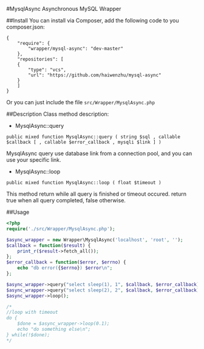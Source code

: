 #MysqlAsync
Asynchronous MySQL Wrapper

##Install
You can install via Composer, add the following code to you composer.json:
```
{
    "require": {
        "wrapper/mysql-async": "dev-master"
    },
    "repositories": [
    {
        "type": "vcs",
        "url": "https://github.com/haiwenzhu/mysql-async"
    }
    ]
}
```
Or you can just include the file `src/Wrapper/MysqlAsync.php`

##Description
Class method description:
- MysqlAsync::query

```
public mixed function MysqlAsync::query ( string $sql , callable $callback [ , callable $error_callback , mysqli $link ] )
```
MysqlAsync query use database link from a connection pool, and you can use your specific link.
- MysqlAsync::loop

```
public mixed function MysqlAsync::loop ( float $timeout )
```
This method return while all query is finished or timeout occured. return true when all query completed, false otherwise. 

##Usage
```php
<?php
require('./src/Wrapper/MysqlAsync.php');

$async_wrapper = new Wrapper\MysqlAsync('localhost', 'root', '');
$callback = function($result) {
    print_r($result->fetch_all());
};
$error_callback = function($error, $errno) {
    echo "db error({$errno}) $error\n";
};

$async_wrapper->query("select sleep(1), 1", $callback, $error_callback);
$async_wrapper->query("select sleep(2), 2", $callback, $error_callback);
$async_wrapper->loop();

/*
//loop with timeout
do {
    $done = $async_wrapper->loop(0.1);
    echo "do something else\n";
} while(!$done);
*/
```
